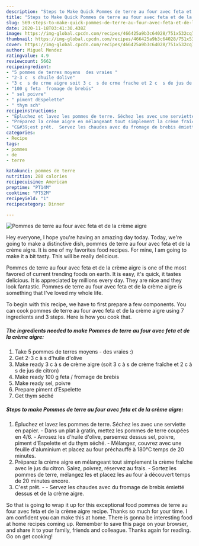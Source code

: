 ```yaml
---
description: "Steps to Make Quick Pommes de terre au four avec feta et de la crème aigre"
title: "Steps to Make Quick Pommes de terre au four avec feta et de la crème aigre"
slug: 569-steps-to-make-quick-pommes-de-terre-au-four-avec-feta-et-de-la-creme-aigre
date: 2020-11-18T03:41:30.438Z
image: https://img-global.cpcdn.com/recipes/466425a9b3c64028/751x532cq70/pommes-de-terre-au-four-avec-feta-et-de-la-creme-aigre-photo-principale-de-la-recette.jpg
thumbnail: https://img-global.cpcdn.com/recipes/466425a9b3c64028/751x532cq70/pommes-de-terre-au-four-avec-feta-et-de-la-creme-aigre-photo-principale-de-la-recette.jpg
cover: https://img-global.cpcdn.com/recipes/466425a9b3c64028/751x532cq70/pommes-de-terre-au-four-avec-feta-et-de-la-creme-aigre-photo-principale-de-la-recette.jpg
author: Miguel Mendez
ratingvalue: 4.9
reviewcount: 5662
recipeingredient:
- "5 pommes de terres moyens  des vraies "
- "2-3 c  s dhuile dolive"
- "3 c  s de crme aigre soit 3 c  s de crme frache et 2 c  s de jus de citron"
- "100 g feta  fromage de brebis"
- " sel poivre"
- " piment dEspelette"
- " thym sch"
recipeinstructions:
- "Épluchez et lavez les pommes de terre. Séchez les avec une serviette en papier. Dans un plat à gratin, mettez les pommes de terre coupées en 4/6. Arrosez les d&#39;huile d&#39;olive, parsemez dessus sel, poivre, piment d&#39;Espelette et du thym séché. Mélangez, couvrez avec une feuille d&#39;aluminium et placez au four préchauffé à 180°C temps de 20 minutes."
- "Préparez la crème aigre en mélangeant tout simplement la crème fraîche avec le jus du citron. Salez, poivrez, réservez au frais. Sortez les pommes de terre, mélangez les et placez les au four à découvert temps de 20 minutes encore."
- "C&#39;est prêt.  Servez les chaudes avec du fromage de brebis émietté dessus et de la crème aigre."
categories:
- Recipe
tags:
- pommes
- de
- terre

katakunci: pommes de terre 
nutrition: 280 calories
recipecuisine: American
preptime: "PT14M"
cooktime: "PT52M"
recipeyield: "1"
recipecategory: Dinner

---
```



![Pommes de terre au four avec feta et de la crème aigre](https://img-global.cpcdn.com/recipes/466425a9b3c64028/751x532cq70/pommes-de-terre-au-four-avec-feta-et-de-la-creme-aigre-photo-principale-de-la-recette.jpg)

Hey everyone, I hope you're having an amazing day today. Today, we're going to make a distinctive dish, pommes de terre au four avec feta et de la crème aigre. It is one of my favorites food recipes. For mine, I am going to make it a bit tasty. This will be really delicious.

Pommes de terre au four avec feta et de la crème aigre is one of the most favored of current trending foods on earth. It is easy, it's quick, it tastes delicious. It is appreciated by millions every day. They are nice and they look fantastic. Pommes de terre au four avec feta et de la crème aigre is something that I've loved my whole life.




To begin with this recipe, we have to first prepare a few components. You can cook pommes de terre au four avec feta et de la crème aigre using 7 ingredients and 3 steps. Here is how you cook that.

<!--inarticleads1-->

##### The ingredients needed to make Pommes de terre au four avec feta et de la crème aigre:

1. Take 5 pommes de terres moyens - des vraies :)
1. Get 2-3 c à s d&#39;huile d&#39;olive
1. Make ready 3 c à s de crème aigre (soit 3 c à s de crème fraîche et 2 c à s de jus de citron)
1. Make ready 100 g feta / fromage de brebis
1. Make ready  sel, poivre
1. Prepare  piment d’Espelette
1. Get  thym séché




<!--inarticleads2-->

##### Steps to make Pommes de terre au four avec feta et de la crème aigre:

1. Épluchez et lavez les pommes de terre. Séchez les avec une serviette en papier. - Dans un plat à gratin, mettez les pommes de terre coupées en 4/6. - Arrosez les d&#39;huile d&#39;olive, parsemez dessus sel, poivre, piment d&#39;Espelette et du thym séché. - Mélangez, couvrez avec une feuille d&#39;aluminium et placez au four préchauffé à 180°C temps de 20 minutes.
1. Préparez la crème aigre en mélangeant tout simplement la crème fraîche avec le jus du citron. Salez, poivrez, réservez au frais. - Sortez les pommes de terre, mélangez les et placez les au four à découvert temps de 20 minutes encore.
1. C&#39;est prêt. -  - Servez les chaudes avec du fromage de brebis émietté dessus et de la crème aigre.




So that is going to wrap it up for this exceptional food pommes de terre au four avec feta et de la crème aigre recipe. Thanks so much for your time. I am confident you can make this at home. There is gonna be interesting food at home recipes coming up. Remember to save this page on your browser, and share it to your family, friends and colleague. Thanks again for reading. Go on get cooking!
